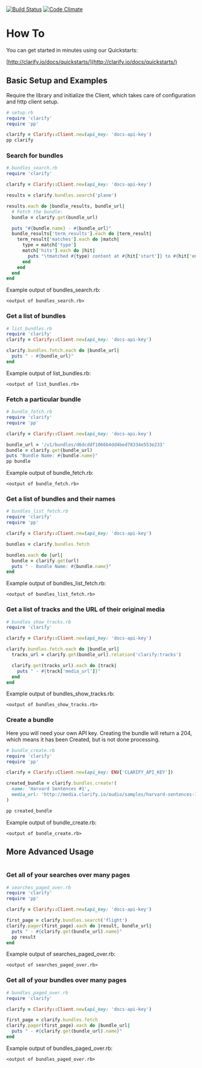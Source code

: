
[![Build Status][travis-image]][travis-url] [![Code Climate][cc-image]][cc-url]

# How To

You can get started in minutes using our Quickstarts:

[http://clarify.io/docs/quickstarts/](http://clarify.io/docs/quickstarts/)

## Basic Setup and Examples

Require the library and initialize the Client, which takes care of
configuration and http client setup.

```ruby
# setup.rb
require 'clarify'
require 'pp'

clarify = Clarify::Client.new(api_key: 'docs-api-key')
pp clarify
```

### Search for bundles

```ruby
# bundles_search.rb
require 'clarify'

clarify = Clarify::Client.new(api_key: 'docs-api-key')

results = clarify.bundles.search('plane')

results.each do |bundle_results, bundle_url|
  # Fetch the bundle:
  bundle = clarify.get(bundle_url)

  puts "#{bundle.name} - #{bundle_url}"
  bundle_results['term_results'].each do |term_result|
    term_result['matches'].each do |match|
      type = match['type']
      match['hits'].each do |hit|
        puts "\tmatched #{type} content at #{hit['start']} to #{hit['end']}"
      end
    end
  end
end
```

Example output of bundles_search.rb:
```
<output of bundles_search.rb>
```

### Get a list of bundles

```ruby
# list_bundles.rb
require 'clarify'
clarify = Clarify::Client.new(api_key: 'docs-api-key')

clarify.bundles.fetch.each do |bundle_url|
  puts " - #{bundle_url}"
end
```

Example output of list_bundles.rb:
```
<output of list_bundles.rb>
```

### Fetch a particular bundle

```ruby
# bundle_fetch.rb
require 'clarify'
require 'pp'

clarify = Clarify::Client.new(api_key: 'docs-api-key')

bundle_url = '/v1/bundles/d6dcddf1066b4dd4bed78334e553e233'
bundle = clarify.get(bundle_url)
puts "Bundle Name: #{bundle.name}"
pp bundle
```

Example output of bundle_fetch.rb:
```
<output of bundle_fetch.rb>
```

### Get a list of bundles and their names

```ruby
# bundles_list_fetch.rb
require 'clarify'
require 'pp'

clarify = Clarify::Client.new(api_key: 'docs-api-key')

bundles = clarify.bundles.fetch

bundles.each do |url|
  bundle = clarify.get(url)
  puts " - Bundle Name: #{bundle.name}"
end
```

Example output of bundles_list_fetch.rb:
```
<output of bundles_list_fetch.rb>
```

### Get a list of tracks and the URL of their original media

```ruby
# bundles_show_tracks.rb
require 'clarify'

clarify = Clarify::Client.new(api_key: 'docs-api-key')

clarify.bundles.fetch.each do |bundle_url|
  tracks_url = clarify.get(bundle_url).relation('clarify:tracks')

  clarify.get(tracks_url).each do |track|
    puts " - #{track['media_url']}"
  end
end
```

Example output of bundles_show_tracks.rb:
```
<output of bundles_show_tracks.rb>
```

### Create a bundle

Here you will need your own API key. Creating the bundle will return a 204,
which means it has been Created, but is not done processing.

```ruby
# bundle_create.rb
require 'clarify'
require 'pp'

clarify = Clarify::Client.new(api_key: ENV['CLARIFY_API_KEY'])

created_bundle = clarify.bundles.create!(
  name: 'Harvard Sentences #1',
  media_url: 'http://media.clarify.io/audio/samples/harvard-sentences-1.wav'
)

pp created_bundle
```

Example output of bundle_create.rb:
```
<output of bundle_create.rb>
```

## More Advanced Usage
#
### Get all of your searches over many pages

```ruby
# searches_paged_over.rb
require 'clarify'
require 'pp'

clarify = Clarify::Client.new(api_key: 'docs-api-key')

first_page = clarify.bundles.search('flight')
clarify.pager(first_page).each do |result, bundle_url|
  puts " - #{clarify.get(bundle_url).name}"
  pp result
end
```

Example output of searches_paged_over.rb:
```
<output of searches_paged_over.rb>
```

### Get all of your bundles over many pages

```ruby
# bundles_paged_over.rb
require 'clarify'

clarify = Clarify::Client.new(api_key: 'docs-api-key')

first_page = clarify.bundles.fetch
clarify.pager(first_page).each do |bundle_url|
  puts " - #{clarify.get(bundle_url).name}"
end
```

Example output of bundles_paged_over.rb:
```
<output of bundles_paged_over.rb>
```


[travis-image]: https://travis-ci.org/Clarify/clarify-ruby.svg
[travis-url]: https://travis-ci.org/Clarify/clarify-ruby

[cc-image]: https://codeclimate.com/github/Clarify/clarify-ruby/badges/gpa.svg
[cc-url]: https://codeclimate.com/github/Clarify/clarify-ruby
